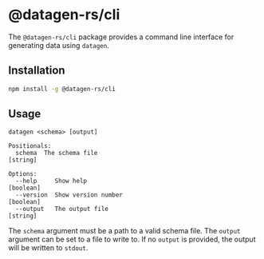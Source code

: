 # @datagen-rs/cli

The `@datagen-rs/cli` package provides a command line interface for generating data
using `datagen`.

## Installation

```bash
npm install -g @datagen-rs/cli
```

## Usage

```text
datagen <schema> [output]

Positionals:
  schema  The schema file                                               [string]

Options:
  --help     Show help                                                 [boolean]
  --version  Show version number                                       [boolean]
  --output   The output file                                            [string]
```

The `schema` argument must be a path to a valid schema file. The `output` argument
can be set to a file to write to. If no `output` is provided, the output will be
written to `stdout`.
